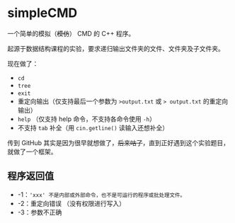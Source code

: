 # simpleCMD

一个简单的模拟（~~模仿~~） CMD 的 C++ 程序。

起源于数据结构课程的实验，要求递归输出文件夹的文件、文件夹及子文件夹。

现在做了：

* `cd`
* `tree`
* `exit`
* 重定向输出（仅支持最后一个参数为 `>output.txt` 或 `> output.txt` 的重定向输出）
* `help` （仅支持 help 命令，不支持各命令使用 `-h`）
* 不支持 `tab` 补全（用 `cin.getline()` 读输入还想补全）

传到 GitHub 其实是因为很早就想做了，~~后来咕了~~，直到正好遇到这个实验题目，就做了一个框架。

## 程序返回值

* -1：`'xxx' 不是内部或外部命令，也不是可运行的程序或批处理文件。`
* -2：重定向错误 （没有权限进行写入）
* -3：参数不正确